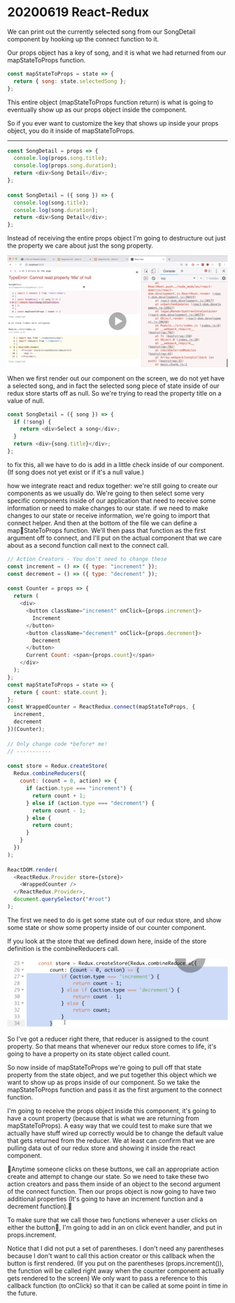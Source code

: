 # 20200619 React-Redux

We can print out the currently selected song from our SongDetail component by hooking up the connect function to it.

Our props object has a key of song, and it is what we had returned from our mapStateToProps function.

```js
const mapStateToProps = state => {
  return { song: state.selectedSong };
};
```

This entire object (mapStateToProps function return) is what is going to eventually show up as our props object inside the component.

So if you ever want to customize the key that shows up inside your props object, you do it inside of mapStateToProps.

---

```js
const SongDetail = props => {
  console.log(props.song.title);
  console.log(props.song.duration);
  return <div>Song Detail</div>;
};

const SongDetail = ({ song }) => {
  console.log(song.title);
  console.log(song.duration);
  return <div>Song Detail</div>;
};
```

Instead of receiving the entire props object I'm going to destructure out just the property we care about just the song property.

![my-img](img/200619-1.png)

When we first render out our component on the screen, we do not yet have a selected song, and in fact the selected song piece of state inside of our redux store starts off as null. So we're trying to read the property title on a value of null.

```js
const SongDetail = ({ song }) => {
  if (!song) {
    return <div>Select a song</div>;
  }
  return <div>{song.title}</div>;
};
```

to fix this, all we have to do is add in a little check inside of our component. (If song does not yet exist or if it's a null value.)

how we integrate react and redux together: we're still going to create our components as we usually do. We're going to then select some very specific components inside of our application that need to receive some information or need to make changes to our state. if we need to make changes to our state or receive information, we're going to import that connect helper. And then at the bottom of the file we can define a mapStateToProps function. We'll then pass that function as the first argument off to connect, and I'll put on the actual component that we care about as a second function call next to the connect call.

```js
// Action Creators - You don't need to change these
const increment = () => ({ type: "increment" });
const decrement = () => ({ type: "decrement" });

const Counter = props => {
  return (
    <div>
      <button className="increment" onClick={props.increment}>
        Increment
      </button>
      <button className="decrement" onClick={props.decrement}>
        Decrement
      </button>
      Current Count: <span>{props.count}</span>
    </div>
  );
};
const mapStateToProps = state => {
  return { count: state.count };
};
const WrappedCounter = ReactRedux.connect(mapStateToProps, {
  increment,
  decrement
})(Counter);

// Only change code *before* me!
// -----------

const store = Redux.createStore(
  Redux.combineReducers({
    count: (count = 0, action) => {
      if (action.type === "increment") {
        return count + 1;
      } else if (action.type === "decrement") {
        return count - 1;
      } else {
        return count;
      }
    }
  })
);

ReactDOM.render(
  <ReactRedux.Provider store={store}>
    <WrappedCounter />
  </ReactRedux.Provider>,
  document.querySelector("#root")
);
```

The first we need to do is get some state out of our redux store, and show some state or show some property inside of our counter component.

If you look at the store that we defined down here, inside of the store definition is the combineReducers call.

![my-img](img/200619-2.png)

So I've got a reducer right there, that reducer is assigned to the count property. So that means that whenever our redux store comes to life, it's going to have a property on its state object called count.

So now inside of mapStateToProps we're going to pull off that state property from the state object, and we put together this object which we want to show up as props inside of our component. So we take the mapStateToProps function and pass it as the first argument to the connect function.

I'm going to receive the props object inside this component, it's going to have a count property (because that is what we are returning from mapStateToProps). A easy way that we could test to make sure that we actually have stuff wired up correctly would be to change the default value that gets returned from the reducer. We at least can confirm that we are pulling data out of our redux store and showing it inside the react component.

Anytime someone clicks on these buttons, we call an appropriate action create and attempt to change our state. So we need to take these two action creators and pass them inside of an object to the second argument of the connect function. Then our props object is now going to have two additional properties (It's going to have an increment function and a decrement function).

To make sure that we call those two functions whenever a user clicks on either the button, I'm going to add in an on click event handler, and put in props.increment.

Notice that I did not put a set of parentheses. I don't need any parentheses because I don't want to call this action creator or this callback when the button is first rendered. (If you put on the parentheses (props.increment()), the function will be called right away when the counter component actually gets rendered to the screen) We only want to pass a reference to this callback function (to onClick) so that it can be called at some point in time in the future.
